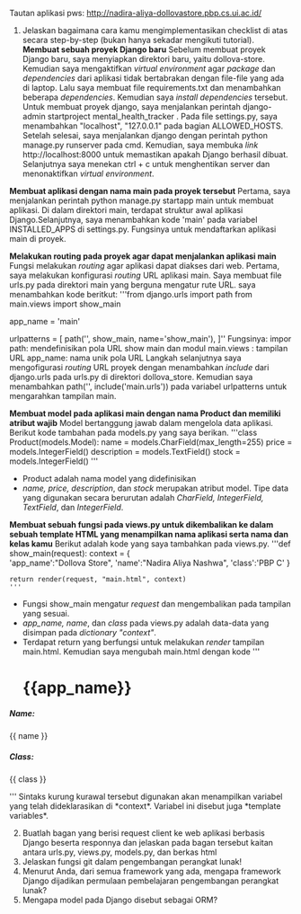 Tautan aplikasi pws: http://nadira-aliya-dollovastore.pbp.cs.ui.ac.id/

1. Jelaskan bagaimana cara kamu mengimplementasikan checklist di atas secara step-by-step (bukan hanya sekadar mengikuti tutorial).
**Membuat sebuah proyek Django baru**
Sebelum membuat proyek Django baru, saya menyiapkan direktori baru, yaitu dollova-store. Kemudian saya mengaktifkan *virtual environment* agar *package* dan *dependencies* dari aplikasi tidak bertabrakan dengan file-file yang ada di laptop. Lalu saya membuat file requirements.txt dan menambahkan beberapa *dependencies*. Kemudian saya *install dependencies* tersebut. Untuk membuat proyek django, saya menjalankan perintah 
django-admin startproject mental_health_tracker .
Pada file settings.py, saya menambahkan "localhost", "127.0.0.1" pada bagian ALLOWED_HOSTS. Setelah selesai, saya menjalankan django dengan perintah python manage.py runserver pada cmd. Kemudian, saya membuka *link* http://localhost:8000 untuk memastikan apakah Django berhasil dibuat. Selanjutnya saya menekan ctrl + c untuk menghentikan server dan menonaktifkan *virtual environment*.

**Membuat aplikasi dengan nama main pada proyek tersebut**
Pertama, saya menjalankan perintah python manage.py startapp main untuk membuat aplikasi. Di dalam direktori main, terdapat struktur awal aplikasi Django.Selanjutnya, saya menambahkan kode 'main' pada variabel INSTALLED_APPS di settings.py. Fungsinya untuk mendaftarkan aplikasi main di proyek.

**Melakukan routing pada proyek agar dapat menjalankan aplikasi main**
Fungsi melakukan *routing* agar aplikasi dapat diakses dari web. Pertama, saya  melakukan konfigurasi *routing* URL aplikasi main. Saya membuat file urls.py pada direktori main yang berguna mengatur rute URL. saya menambahkan kode beritkut:
'''from django.urls import path
from main.views import show_main

app_name = 'main'

urlpatterns = [
    path('', show_main, name='show_main'),
]''
Fungsinya:
impor path: mendefinisikan pola URL
show main dan modul main.views : tampilan URL
app_name: nama unik pola URL
Langkah selanjutnya saya mengofigurasi *routing* URL proyek dengan menambahkan *include* dari django.urls pada urls.py di direktori dollova_store. Kemudian saya menambahkan  path('', include('main.urls')) pada variabel urlpatterns untuk mengarahkan tampilan main.

**Membuat model pada aplikasi main dengan nama Product dan memiliki atribut wajib**
Model bertanggung jawab dalam mengelola data aplikasi. Berikut kode tambahan pada models.py yang saya berikan.
'''class Product(models.Model):
    name = models.CharField(max_length=255)
    price = models.IntegerField()
    description = models.TextField()
    stock = models.IntegerField()
'''
- Product adalah nama model yang didefinisikan
- *name, price, description*, dan *stock* merupakan atribut model. Tipe data yang digunakan secara berurutan adalah *CharField, IntegerField,  TextField*, dan *IntegerField*.

**Membuat sebuah fungsi pada views.py untuk dikembalikan ke dalam sebuah template HTML yang menampilkan nama aplikasi serta nama dan kelas kamu**
Berikut adalah kode yang saya tambahkan pada views.py.
'''def show_main(request):
    context = {   
        'app_name':"Dollova Store", 
        'name':"Nadira Aliya Nashwa", 
        'class':'PBP C'
        }

    return render(request, "main.html", context)
    '''
- Fungsi show_main mengatur *request* dan mengembalikan pada tampilan yang sesuai. 
- *app_name, name*, dan *class* pada views.py adalah data-data yang disimpan pada *dictionary "context"*. 
- Terdapat return yang berfungsi untuk melakukan *render* tampilan main.html.
Kemudian saya mengubah main.html dengan kode
'''<h1>{{app_name}}</h1>

<h5>Name: </h5>
<p>{{ name }}<p>
<h5>Class: </h5>
<p>{{ class }}<p>
'''
Sintaks kurung kurawal tersebut digunakan akan menampilkan variabel yang telah dideklarasikan di *context*. Variabel ini disebut juga *template variables*.

2. Buatlah bagan yang berisi request client ke web aplikasi berbasis Django beserta responnya dan jelaskan pada bagan tersebut kaitan antara urls.py, views.py, models.py, dan berkas html
3. Jelaskan fungsi git dalam pengembangan perangkat lunak!
4. Menurut Anda, dari semua framework yang ada, mengapa framework Django dijadikan permulaan pembelajaran pengembangan perangkat lunak?
5. Mengapa model pada Django disebut sebagai ORM?
